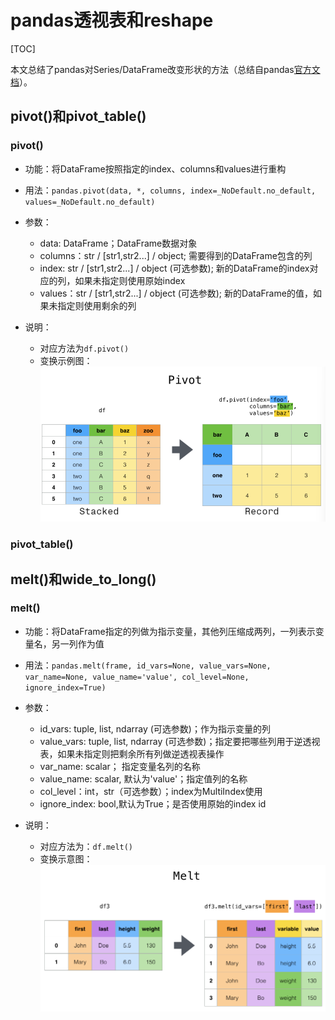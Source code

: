 # pandas透视表和reshape

[TOC]

本文总结了pandas对Series/DataFrame改变形状的方法（总结自pandas[官方文档](https://pandas.pydata.org/docs/user_guide/reshaping.html#reshaping-melt)）。

## pivot()和pivot_table()

### pivot()

- 功能：将DataFrame按照指定的index、columns和values进行重构

- 用法：`pandas.pivot(data, *, columns, index=_NoDefault.no_default, values=_NoDefault.no_default)`
- 参数：
  - data: DataFrame；DataFrame数据对象
  - columns：str / [str1,str2...] / object; 需要得到的DataFrame包含的列
  - index: str / [str1,str2...] / object (可选参数);  新的DataFrame的index对应的列，如果未指定则使用原始index
  - values：str / [str1,str2...] / object (可选参数); 新的DataFrame的值，如果未指定则使用剩余的列
- 说明：
  - 对应方法为`df.pivot()`
  - 变换示例图：![image-20231108095359541](../images/image-20231108095359541.png)

### pivot_table()

## melt()和wide_to_long()

### melt()

- 功能：将DataFrame指定的列做为指示变量，其他列压缩成两列，一列表示变量名，另一列作为值
- 用法：`pandas.melt(frame, id_vars=None, value_vars=None, var_name=None, value_name='value', col_level=None, ignore_index=True)`
- 参数：
  - id_vars: tuple, list, ndarray (可选参数)；作为指示变量的列
  - value_vars: tuple, list, ndarray (可选参数)；指定要把哪些列用于逆透视表，如果未指定则把剩余所有列做逆透视表操作
  - var_name: scalar； 指定变量名列的名称
  - value_name: scalar, 默认为'value'；指定值列的名称
  - col_level：int，str（可选参数）；index为MultiIndex使用
  - ignore_index: bool,默认为True；是否使用原始的index id

- 说明：
  - 对应方法为：`df.melt()`
  - 变换示意图：![image-20231108100537612](../images/image-20231108100537612.png)